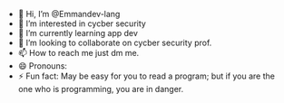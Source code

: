 - 👋 Hi, I’m @Emmandev-lang
- 👀 I’m interested in cycber security
- 🌱 I’m currently learning app dev
- 💞️ I’m looking to collaborate on cycber security prof.
- 📫 How to reach me just dm me.
- 😄 Pronouns: 
- ⚡ Fun fact: May be easy for you to read a program; but if you are the one who is programming, you are in danger.

<!---
Emmandev-lang/Emmandev-lang is a ✨ special ✨ repository because its `README.md` (this file) appears on your GitHub profile.
You can click the Preview link to take a look at your changes.
--->
